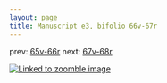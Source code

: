 ```yaml
---
layout: page
title: Manuscript e3, bifolio 66v-67r
---
```


prev: [65v-66r](../65v-66r/) next: [67v-68r](../67v-68r/)



[![Linked to zoomble image](http://www.homermultitext.org/iipsrv?IIIF=/project/homer/pyramidal/deepzoom/hmt/e3bifolio/v1/E3_66v_67r.tif/full/2000,/0/default.jpg)](http://www.homermultitext.org/ict2/?urn=urn:cite2:hmt:e3bifolio.v1:E3_66v_67r)

